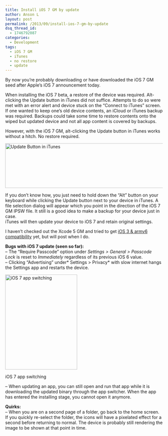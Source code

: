 ```yaml
---
title: Install iOS 7 GM by update
author: Anson L
layout: post
permalink: /2013/09/install-ios-7-gm-by-update
dsq_thread_id:
  - 1746792087
categories:
  - Development
tags:
  - iOS 7 GM
  - iTunes
  - no restore
  - update
---
```

By now you&#8217;re probably downloading or have downloaded the iOS 7 GM seed after Apple&#8217;s iOS 7 announcement today.

When installing the iOS 7 beta, a restore of the device was required. Alt-clicking the Update button in iTunes did not suffice. Attempts to do so were met with an error alert and device stuck on the &#8220;Connect to iTunes&#8221; screen. If one wanted to keep one&#8217;s old device contents, an iCloud or iTunes backup was required. Backups could take some time to restore contents onto the wiped but updated device and not all app content is covered by backups.

However, with the iOS 7 GM, alt-clicking the Update button in iTunes works without a hitch. No restore required.

[<img class="alignnone size-full wp-image-2714" alt="Update Button in iTunes" src="https://ansonliu.com/wp-content/uploads/2013/09/update-button-in-itunes.png" width="763" height="143" />][1]

If you don&#8217;t know how, you just need to hold down the &#8220;Alt&#8221; button on your keyboard while clicking the Update button next to your device in iTunes. A file selection dialog will appear which you point in the direction of the iOS 7 GM IPSW file. It still is a good idea to make a backup for your device just in case.  
iTunes will then update your device to iOS 7 and retain original settings.

I haven&#8217;t checked out the Xcode 5 GM and tried to get [iOS 3 & armv6 compatibility][2] yet, but will post when I do.

**Bugs with iOS 7 update (seen so far):**  
&#8211; The &#8220;Require Passcode&#8221; option under *Settings > General > Passcode Lock* is reset to *Immediately* regardless of its previous iOS 6 value.  
&#8211; Clicking &#8220;Advertising&#8221; under* Settings > Privacy* with slow internet hangs the Settings app and restarts the device.

<div>
  <div id="attachment_2746" style="width: 240px" class="wp-caption alignleft">
    <a href="https://ansonliu.com/wp-content/uploads/2013/09/opening-updating-apps1.png"><img class=" wp-image-2746  " alt="iOS 7 app switching" src="https://ansonliu.com/wp-content/uploads/2013/09/opening-updating-apps1.png" width="230" height="304" /></a><p class="wp-caption-text">
      iOS 7 app switching
    </p>
  </div>
  
  <p>
    &#8211; When updating an app, you can still open and run that app while it is downloading the updated binary through the app switcher. When the app has entered the installing stage, you cannot open it anymore.
  </p>
</div>

**Quirks:**  
&#8211; When you are on a second page of a folder, go back to the home screen. If you quickly re-select the folder, the icons will have a pixelated effect for a second before returning to normal. The device is probably still rendering the image to be shown at that point in time.

 [1]: https://ansonliu.com/wp-content/uploads/2013/09/update-button-in-itunes.png
 [2]: https://ansonliu.com/2013/06/all-in-on-ios-7 "All in on iOS 7"